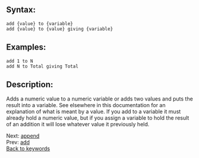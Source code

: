## Syntax:
`add {value} to {variable}`  
`add {value} to {value} giving {variable}`
## Examples:
`add 1 to N`  
`add N to Total giving Total`
## Description:
Adds a numeric value to a numeric variable or adds two values and puts the result into a variable. See elsewhere in this documentation for an explanation of what is meant by a value. If you add to a variable it must already hold a numeric value, but if you assign a variable to hold the result of an addition it will lose whatever value it previously held. 

Next: [append](append.md)  
Prev: [add](add.md)  
[Back to keywords](../keywords.md)
